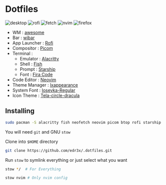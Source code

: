 # Dotfiles

![desktop](https://user-images.githubusercontent.com/45848083/202978298-4aba3969-5c10-4db6-94c1-8d4d678401ad.png)
![rofi](https://user-images.githubusercontent.com/45848083/202978750-f6807663-a065-442d-a1fe-22a422499aaa.png)
![fetch](https://user-images.githubusercontent.com/45848083/202978129-11fc0306-e4dd-4a01-a4cc-d6ee0880dd3d.png)
![nvim](https://user-images.githubusercontent.com/45848083/202977955-dc4cdb59-6c32-4447-add8-1ff85428d3f2.png)
![firefox](https://user-images.githubusercontent.com/45848083/202175460-a3b369f8-c9b9-423f-8db0-df3ba2455372.png)

- WM : [awesome](https://awesomewm.org/)
- Bar : [wibar](https://awesomewm.org/apidoc/popups_and_bars/awful.wibar.html)
- App Launcher : [Rofi](https://github.com/davatorium/rofi/)
- Compositor : [Picom](https://github.com/yshui/picom)
- Terminal :
    - Emulator : [Alacritty](https://alacritty.org/)
    - Shell : [Fish](https://fishshell.com/)
    - Prompt : [Starship](https://starship.rs/)
    - Font : [Fira Code](https://www.nerdfonts.com/font-downloads)
- Code Editor : [Neovim](https://neovim.io/)
- Theme Manager : [lxappearance](https://archlinux.org/packages/community/x86_64/lxappearance/)
- System Font : [Iosevka-Regular](https://github.com/be5invis/Iosevka)
- Icon Theme : [Tela-circle-dracula](https://www.xfce-look.org/p/1359276/)

## Installing

```bash
sudo pacman -S alacritty fish neofetch neovim picom btop rofi starship tmux
```

You will need `git` and GNU `stow`

Clone into `$HOME` directory

```bash
git clone https://github.com/edr3x/.dotfiles.git 
```

Run `stow` to symlink everything or just select what you want

```bash
stow */  # For Everything
```

```bash
stow nvim # Only nvim config
```
